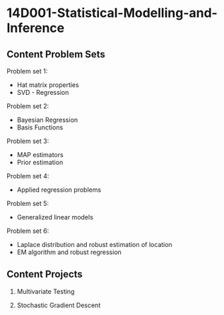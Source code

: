# 14D001-Statistical-Modelling-and-Inference

## Content Problem Sets 

Problem set 1:

- Hat matrix properties
- SVD - Regression 

Problem set 2:

- Bayesian Regression 
- Basis Functions 

Problem set 3:

- MAP estimators
- Prior estimation  

Problem set 4:

- Applied regression problems

Problem set 5:

- Generalized linear models

Problem set 6:

- Laplace distribution and robust estimation of location
- EM algorithm and robust regression

## Content Projects 

1) Multivariate Testing 

2) Stochastic Gradient Descent 
